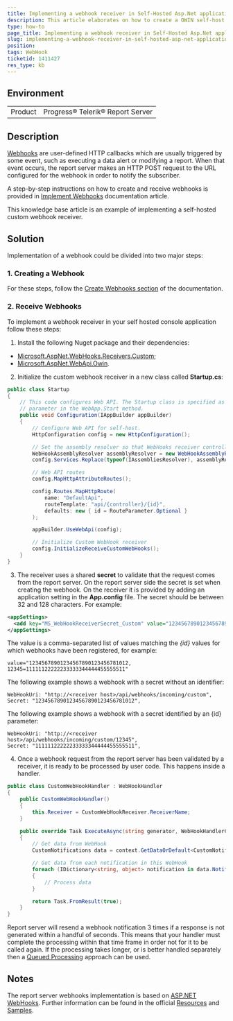 ```yaml
---
title: Implementing a webhook receiver in Self-Hosted Asp.Net application
description: This article elaborates on how to create a OWIN self-host console application for the WebApi that recives webhooks.
type: how-to
page_title: Implementing a webhook receiver in Self-Hosted Asp.Net application
slug: implementing-a-webhook-receiver-in-self-hosted-asp-net-application
position: 
tags: WebHook
ticketid: 1411427
res_type: kb
---
```


## Environment
<table>
	<tr>
		<td>Product</td>
		<td>Progress® Telerik® Report Server</td>
	</tr>
</table>

## Description
[Webhooks](https://en.wikipedia.org/wiki/Webhook) are user-defined HTTP callbacks which are usually triggered by some event, such as executing a data alert or modifying a report. When that event occurs, the report server makes an HTTP POST request to the URL configured for the webhook in order to notify the subscriber.

A step-by-step instructions on how to create and receive webhooks is provided in [Implement Webhooks](../implementer-guide/webhooks-implementation) documentation article. 

This knowledge base article is an example of implementing a self-hosted custom webhook receiver.

## Solution

Implementation of a webhook could be divided into two major steps:
### 1. Creating a Webhook

For these steps, follow the [Create Webhooks section](../implementer-guide/webhooks-implementation#create-webhooks) of the documentation.

### 2. Receive Webhooks

To implement a webhook receiver in your self hosted console application follow these steps:

1. Install the following Nuget package and their dependencies:
  - [Microsoft.AspNet.WebHooks.Receivers.Custom](https://www.nuget.org/packages?q=Microsoft.AspNet.WebHooks.Receivers.Custom);
  - [Microsoft.AspNet.WebApi.Owin](https://www.nuget.org/packages/Microsoft.AspNet.WebApi.Owin).

2. Initialize the custom webhook receiver in a new class called **Startup.cs**:

  ```C#
  public class Startup
  {
      // This code configures Web API. The Startup class is specified as a type
      // parameter in the WebApp.Start method.
      public void Configuration(IAppBuilder appBuilder)
      {
          // Configure Web API for self-host. 
          HttpConfiguration config = new HttpConfiguration();

          // Set the assembly resolver so that WebHooks receiver controller is loaded.
          WebHookAssemblyResolver assemblyResolver = new WebHookAssemblyResolver();
          config.Services.Replace(typeof(IAssembliesResolver), assemblyResolver);

          // Web API routes
          config.MapHttpAttributeRoutes();

          config.Routes.MapHttpRoute(
              name: "DefaultApi",
              routeTemplate: "api/{controller}/{id}",
              defaults: new { id = RouteParameter.Optional }
          );

          appBuilder.UseWebApi(config);

          // Initialize Custom WebHook receiver
          config.InitializeReceiveCustomWebHooks();
      }
  }
  ```
3. The receiver uses a shared **secret** to validate that the request comes from the report server. On the report server side the secret is set when creating the webhook. On the receiver it is provided by adding an application setting in the **App.config** file. The secret should be between 32 and 128 characters. For example:

  ```XML
  <appSettings>
    <add key="MS_WebHookReceiverSecret_Custom" value="12345678901234567890123456781012"/>
  </appSettings>   
  ```
The value is a comma-separated list of values matching the *{id}* values for which webhooks have been registered, for example:

  ```
  value="12345678901234567890123456781012, 12345=11111122222233333344444455555511"
  ```
The following example shows a webhook with a secret without an identifier:

  ```
  WebHookUri: "http://<receiver host>/api/webhooks/incoming/custom",
  Secret: "12345678901234567890123456781012",
  ```
The following example shows a webhook with a secret identified by an {id} parameter:

  ```
  WebHookUri: "http://<receiver host>/api/webhooks/incoming/custom/12345",
  Secret: "11111122222233333344444455555511",
  ```
4. Once a webhook request from the report server has been validated by a receiver, it is ready to be processed by user code. This happens inside a handler.

  ```C#
  public class CustomWebHookHandler : WebHookHandler
  {
      public CustomWebHookHandler()
      {
          this.Receiver = CustomWebHookReceiver.ReceiverName;
      }

      public override Task ExecuteAsync(string generator, WebHookHandlerContext context)
      {
          // Get data from WebHook
          CustomNotifications data = context.GetDataOrDefault<CustomNotifications>();

          // Get data from each notification in this WebHook
          foreach (IDictionary<string, object> notification in data.Notifications)
          {
              // Process data
          }

          return Task.FromResult(true);
      }
  }
  ```
  
Report server will resend a webhook notification 3 times if a response is not generated within a handful of seconds. This means that your handler must complete the processing within that time frame in order not for it to be called again. If the processing takes longer, or is better handled separately then a [Queued Processing](https://docs.microsoft.com/en-us/windows/win32/cossdk/benefits-of-queued-processing) approach can be used.

## Notes
The report server webhooks implementation is based on [ASP.NET WebHooks](https://github.com/aspnet/aspnetwebhooks). Further information can be found in the official [Resources](https://github.com/aspnet/aspnetwebhooks#resources) and [Samples](https://github.com/aspnet/aspnetwebhooks#samples).
